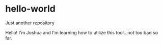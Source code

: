 # hello-world
Just another repository


Hello!  I'm Joshua and I'm learning how to utilize this tool...not too bad so far.

